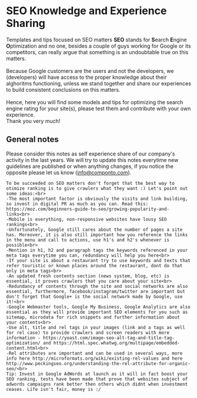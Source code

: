 # SEO Knowledge and Experience Sharing
Templates and tips focused on SEO matters
<strong>SEO</strong> stands for <strong>S</strong>earch <strong>E</strong>ngine <strong>O</strong>ptimization and no one, besides a couple of guys working for Google or its competitors, can really argue that something is an undoubtable true on this matters. <br><br>
Because Google customers are the users and not the developers, we (developers) will have access to the proper knowledge about their alghoritms functioning, unless we stand together and share our experiences to build consistent conclusions on this matters.<br><br>
Hence, here you will find some models and tips for optimizing the search engine rating for your site(s), please test them and contribute with your own experience.<br>
Thank you very much!

## General notes
  Please consider this notes as self experience share of our company's activity in the last years. We will try to update this notes everytime new guidelines are published or when anything changes, if you notice the opposite please let us know (<a href="mailto:info@componto.com">info@componto.com</a>).

```
To be succeeded on SEO matters don't forget that the best way to otimize ranking is to give crawlers what they want :) Let's point out some ideas:<br>
-The most important factor is obviously the visits and link building, so invest in digital PR as much as you can. Read this: https://moz.com/beginners-guide-to-seo/growing-popularity-and-links<br>
-Mobile is everything, non-responsive websites have lousy SEO rankings<br>
-Unfortunately, Google still cares about the number of pages a site has. Moreover, it is also still important how you reference the links in the menu and call to actions, use h1's and h2's whenever is possible<br>
-Mention in h1, h2 and paragraph tags the keywords referenced in your meta tags everytime you can, redundancy will help you here<br>
-If your site is about a restaurant try to use keywords and texts that refer touristic or known places around the restaurant, dont do that only in meta tags<br>
-An updated fresh contents section (news system, blog, etc) is essential, it proves crawlers that you care about your site<br>
-Redundancy of contents through the site and social networks are also essential, furthermore, facebook/instagram/twitter are important but don't forget that Google+ is the social network made by Google, use it!<br>
-Google Webmaster tools, Google My Business, Google Analytics are also essential as they will provide important SEO elements for you such as sitemap, microdata for rich snippets and further information about your contents<br>
-Use alt, title and rel tags in your images (link and a tags as well for rel case) to provide crawlers and screen readers with more information - https://yoast.com/image-seo-alt-tag-and-title-tag-optimization/ and https://html.spec.whatwg.org/multipage/embedded-content.html<br>
-Rel attributes are important and can be used in several ways, more info here http://microformats.org/wiki/existing-rel-values and here http://www.peckingseo.org/understanding-the-rel-attribute-for-organic-seo/<br>
Tip: Invest in Google AdWords at launch as it will in fact boost your SEO ranking, tests have been made that prove that websites subject of adwords campaigns rank better then others which didnt when investment ceases. Life isn't fair, money is :/
```
